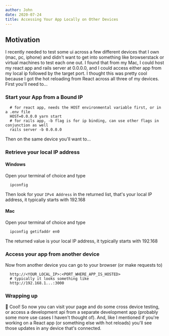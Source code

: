 ```yaml
---
author: John
date: 2020-07-24
title: Accessing Your App Locally on Other Devices
---
```


## Motivation

I recently needed to test some ui across a few different devices that I own (mac, pc, iphone) and didn't want to get into something like browserstack or virtual machines to test each one out. I found that from my Mac, I could host my react app and rails server at 0.0.0.0, and I could access either app from my local ip followed by the target port. I thought this was pretty cool because I got the hot reloading from React across all three of my devices. First you'll need to...

### Start your App from a Bound IP

```shell
  # for react app, needs the HOST environmental variable first, or in a .env file
  HOST=0.0.0.0 yarn start 
  # for rails app, -b flag is for ip binding, can use other flags in conjunction as well
  rails server -b 0.0.0.0 
```

Then on the same device you'll want to...

### Retrieve your local IP address

#### Windows

Open your terminal of choice and type

```shell
  ipconfig
```

Then look for your `IPv4 Address` in the returned list, that's your local IP address, it typically starts with 192.168

#### Mac

Open your terminal of choice and type

```shell
  ipconfig getifaddr en0
```

The returned value is your local IP address, it typically starts with 192.168

### Access your app from another device

Now from another device you can go to your browser (or make requests to)

```shell
  http://<YOUR_LOCAL_IP>:<PORT_WHERE_APP_IS_HOSTED>
  # typically it looks something like
  http://192.168.1...:3000
```

### Wrapping up

🚀 Cool! So now you can visit your page and do some cross device testing, or access a development api from a separate development app (probably some more use cases I haven't thought of). And, like I mentioned if you're working on a React app (or something else with hot reloads) you'll see those updates in any device that's connected.
